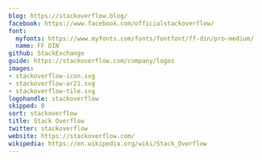 ```yaml
---
blog: https://stackoverflow.blog/
facebook: https://www.facebook.com/officialstackoverflow/
font:
  myfonts: https://www.myfonts.com/fonts/fontfont/ff-din/pro-medium/
  name: FF DIN
github: StackExchange
guide: https://stackoverflow.com/company/logos
images:
- stackoverflow-icon.svg
- stackoverflow-ar21.svg
- stackoverflow-tile.svg
logohandle: stackoverflow
skipped: 0
sort: stackoverflow
title: Stack Overflow
twitter: stackoverflow
website: https://stackoverflow.com/
wikipedia: https://en.wikipedia.org/wiki/Stack_Overflow
---
```

